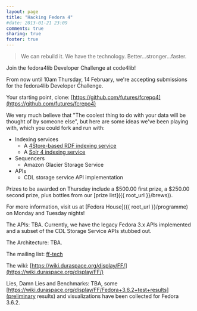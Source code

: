 ```yaml
---
layout: page
title: "Hacking Fedora 4"
#date: 2013-01-21 23:09
comments: true
sharing: true
footer: true
---
```


> We can rebuild it. We have the technology. Better...stronger...faster.

Join the fedora4lib Developer Challenge at code4lib!

From now until 10am Thursday, 14 February, we're accepting submissions for the 
fedora4lib Developer Challenge.

Your starting point, clone: [https://github.com/futures/fcrepo4](https://github.com/futures/fcrepo4)

We very much believe that "The coolest thing to do with your data will be thought of by someone else", 
but here are some ideas we've been playing with, which you could fork and run with:

* Indexing services
	* A [4Store-based RDF indexing service](https://github.com/futures/ff-indexer-fourstore)
	* A [Solr 4 indexing service](https://github.com/futures/ff-jms-solr-indexing)
* Sequencers
    * Amazon Glacier Storage Service
* APIs
	* CDL storage service API implementation

Prizes to be awarded on Thursday include a $500.00 first prize, a $250.00 second prize, plus bottles from our [prize list]({{ root_url }}/brews)).

For more information, visit us at [Fedora House]({{ root_url }}/programme) on Monday and Tuesday nights!

The APIs: TBA. Currently, we have the legacy Fedora 3.x APIs implemented and a subset of the CDL Storage Service APIs stubbed out.

The Architecture: TBA.

The mailing list: [ff-tech](https://groups.google.com/forum/#!forum/ff-tech)

The wiki: [https://wiki.duraspace.org/display/FF/](https://wiki.duraspace.org/display/FF/)

Lies, Damn Lies and Benchmarks: TBA, some [https://wiki.duraspace.org/display/FF/Fedora+3.6.2+test+results](preliminary results) and visualizations have been collected for Fedora 3.6.2.